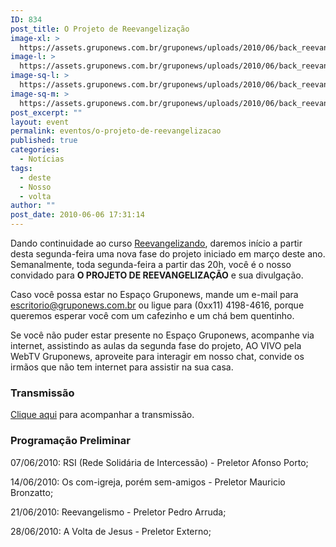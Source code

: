 ```yaml
---
ID: 834
post_title: O Projeto de Reevangelização
image-xl: >
  https://assets.gruponews.com.br/gruponews/uploads/2010/06/back_reevangelizacao.jpg
image-l: >
  https://assets.gruponews.com.br/gruponews/uploads/2010/06/back_reevangelizacao.jpg
image-sq-l: >
  https://assets.gruponews.com.br/gruponews/uploads/2010/06/back_reevangelizacao.jpg
image-sq-m: >
  https://assets.gruponews.com.br/gruponews/uploads/2010/06/back_reevangelizacao-720x300.jpg
post_excerpt: ""
layout: event
permalink: eventos/o-projeto-de-reevangelizacao
published: true
categories:
  - Notícias
tags:
  - deste
  - Nosso
  - volta
author: ""
post_date: 2010-06-06 17:31:14
---
```

Dando continuidade ao curso <a href="http://www.gruponews.com.br/2010/03/reevangelizando.html">Reevangelizando</a>, daremos início a partir desta segunda-feira uma nova fase do projeto iniciado em março deste ano. Semanalmente, toda segunda-feira a partir das 20h, você é o nosso convidado para <strong>O PROJETO DE REEVANGELIZAÇÃO</strong> e sua divulgação.

Caso você possa estar no Espaço Gruponews, mande um e-mail para <a href="mailto:escritorio@gruponews.com.br" target="_blank">escritorio@gruponews.com.br</a> ou ligue para (0xx11) 4198-4616, porque queremos esperar você com um cafezinho e um chá bem quentinho.

Se você não puder estar presente no Espaço Gruponews, acompanhe via internet, assistindo as aulas da segunda fase do projeto, AO VIVO pela WebTV Gruponews, aproveite para interagir em nosso chat, convide os irmãos que não tem internet para assistir na sua casa.
<h3>Transmissão</h3>
<a href="http://www.gruponews.com.br/webtv/ao-vivo">Clique aqui</a> para acompanhar a transmissão.
<h3>Programação Preliminar</h3>
07/06/2010: RSI (Rede Solidária de Intercessão) - Preletor Afonso Porto;

14/06/2010: Os com-igreja, porém sem-amigos - Preletor Mauricio Bronzatto;

21/06/2010: Reevangelismo - Preletor Pedro Arruda;

28/06/2010: A Volta de Jesus - Preletor Externo;